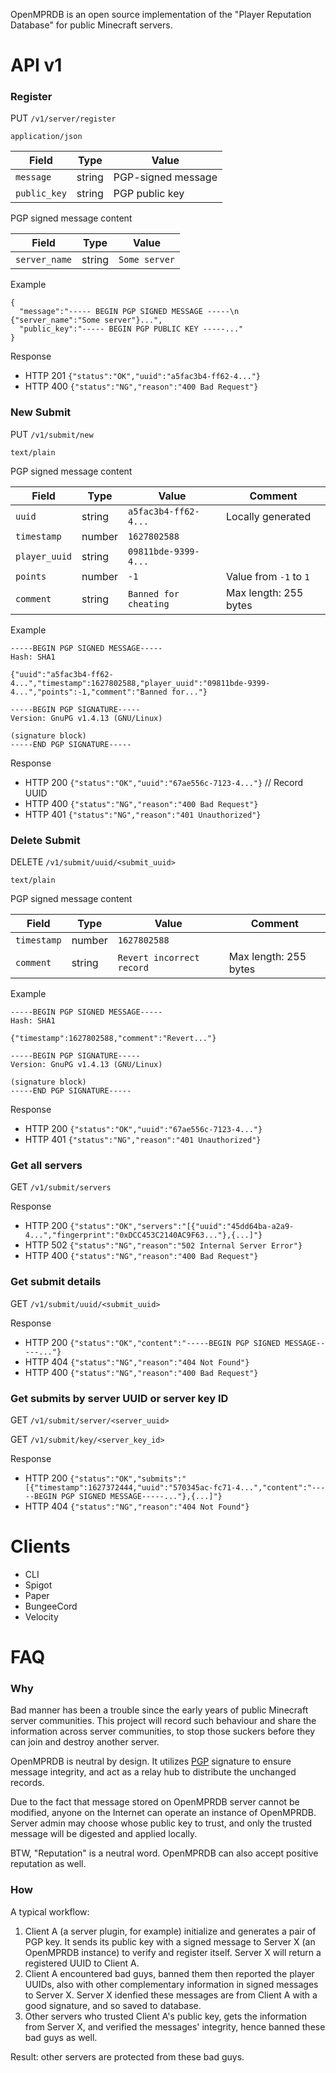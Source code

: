 OpenMPRDB is an open source implementation of the "Player Reputation Database" for public Minecraft servers.

# API v1

### Register

PUT `/v1/server/register`

`application/json`

| Field | Type | Value |
| --- | --- | --- |
| `message` | string | PGP-signed message |
| `public_key` | string | PGP public key |

PGP signed message content

| Field | Type | Value |
| --- | --- | --- |
| `server_name` | string | `Some server` |
  
Example

```
{
  "message":"----- BEGIN PGP SIGNED MESSAGE -----\n {"server_name":"Some server"}...",
  "public_key":"----- BEGIN PGP PUBLIC KEY -----..."
}
```

Response

- HTTP 201 `{"status":"OK","uuid":"a5fac3b4-ff62-4..."}`
- HTTP 400 `{"status":"NG","reason":"400 Bad Request"}`

### New Submit

PUT `/v1/submit/new`

`text/plain`

PGP signed message content

| Field | Type | Value | Comment |
| --- | --- | --- | --- |
| `uuid` | string | `a5fac3b4-ff62-4...` | Locally generated |
| `timestamp` | number | `1627802588` | |
| `player_uuid` | string | `09811bde-9399-4...` | |
| `points` | number | `-1` | Value from `-1` to `1` |
| `comment` | string | `Banned for cheating` | Max length: 255 bytes |

Example

```
-----BEGIN PGP SIGNED MESSAGE-----
Hash: SHA1

{"uuid":"a5fac3b4-ff62-4...","timestamp":1627802588,"player_uuid":"09811bde-9399-4...","points":-1,"comment":"Banned for..."}

-----BEGIN PGP SIGNATURE-----
Version: GnuPG v1.4.13 (GNU/Linux)

(signature block)
-----END PGP SIGNATURE-----
```

Response

- HTTP 200 `{"status":"OK","uuid":"67ae556c-7123-4..."}` // Record UUID
- HTTP 400 `{"status":"NG","reason":"400 Bad Request"}`
- HTTP 401 `{"status":"NG","reason":"401 Unauthorized"}`
  
### Delete Submit

DELETE `/v1/submit/uuid/<submit_uuid>`

`text/plain`

PGP signed message content

| Field | Type | Value | Comment |
| --- | --- | --- | --- |
| `timestamp` | number | `1627802588` | |
| `comment` | string | `Revert incorrect record` | Max length: 255 bytes |

Example

```
-----BEGIN PGP SIGNED MESSAGE-----
Hash: SHA1

{"timestamp":1627802588,"comment":"Revert..."}

-----BEGIN PGP SIGNATURE-----
Version: GnuPG v1.4.13 (GNU/Linux)

(signature block)
-----END PGP SIGNATURE-----
```

Response

- HTTP 200 `{"status":"OK","uuid":"67ae556c-7123-4..."}`
- HTTP 401 `{"status":"NG","reason":"401 Unauthorized"}`

### Get all servers

GET `/v1/submit/servers`

Response

- HTTP 200 `{"status":"OK","servers":"[{"uuid":"45dd64ba-a2a9-4...","fingerprint":"0xDCC453C2140AC9F63..."},{...]"}`
- HTTP 502 `{"status":"NG","reason":"502 Internal Server Error"}`
- HTTP 400 `{"status":"NG","reason":"400 Bad Request"}`

### Get submit details

GET `/v1/submit/uuid/<submit_uuid>`

Response

- HTTP 200 `{"status":"OK","content":"-----BEGIN PGP SIGNED MESSAGE-----..."}`
- HTTP 404 `{"status":"NG","reason":"404 Not Found"}`
- HTTP 400 `{"status":"NG","reason":"400 Bad Request"}`

### Get submits by server UUID or server key ID

GET `/v1/submit/server/<server_uuid>`

GET `/v1/submit/key/<server_key_id>`

Response

- HTTP 200 `{"status":"OK","submits":"[{"timestamp":1627372444,"uuid":"570345ac-fc71-4...","content":"-----BEGIN PGP SIGNED MESSAGE-----..."},{...]"}`
- HTTP 404 `{"status":"NG","reason":"404 Not Found"}`

# Clients

- CLI
- Spigot
- Paper
- BungeeCord
- Velocity

# FAQ

### Why

Bad manner has been a trouble since the early years of public Minecraft server communities. This project will record such behaviour and share the information across server communities, to stop those suckers before they can join and destroy another server.

OpenMPRDB is neutral by design. It utilizes [PGP](https://en.wikipedia.org/wiki/Pretty_Good_Privacy) signature to ensure message integrity, and act as a relay hub to distribute the unchanged records.

Due to the fact that message stored on OpenMPRDB server cannot be modified, anyone on the Internet can operate an instance of OpenMPRDB. Server admin may choose whose public key to trust, and only the trusted message will be digested and applied locally.

BTW, "Reputation" is a neutral word. OpenMPRDB can also accept positive reputation as well.

### How

A typical workflow:

1. Client A (a server plugin, for example) initialize and generates a pair of PGP key. It sends its public key with a signed message to Server X (an OpenMPRDB instance) to verify and register itself. Server X will return a registered UUID to Client A.
2. Client A encountered bad guys, banned them then reported the player UUIDs, also with other complementary information in signed messages to Server X. Server X idenfied these messages are from Client A with a good signature, and so saved to database.
3. Other servers who trusted Client A's public key, gets the information from Server X, and verified the messages' integrity, hence banned these bad guys as well.

Result: other servers are protected from these bad guys.
